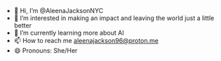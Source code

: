 - 👋 Hi, I’m @AleenaJacksonNYC
- 👀 I’m interested in making an impact and leaving the world just a little better 
- 🌱 I’m currently learning more about AI
- 📫 How to reach me aleenajackson96@proton.me
- 😄 Pronouns: She/Her


<!---
AleenaJacksonNYC/AleenaJacksonNYC is a ✨ special ✨ repository because its `README.md` (this file) appears on your GitHub profile.
You can click the Preview link to take a look at your changes.
--->

